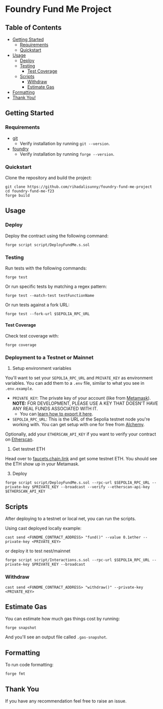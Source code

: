 # Foundry Fund Me Project

## Table of Contents

- [Getting Started](#getting-started)
  - [Requirements](#requirements)
  - [Quickstart](#quickstart)
- [Usage](#usage)
  - [Deploy](#deploy)
  - [Testing](#testing)
    - [Test Coverage](#test-coverage)
  - [Scripts](#scripts)
    - [Withdraw](#withdraw)
    - [Estimate Gas](#estimate-gas)
- [Formatting](#formatting)
- [Thank You!](#thank-you)

## Getting Started

### Requirements

- [git](https://git-scm.com/book/en/v2/Getting-Started-Installing-Git)
  - Verify installation by running `git --version`.
- [foundry](https://getfoundry.sh/)
  - Verify installation by running `forge --version`.

### Quickstart

Clone the repository and build the project:
```
git clone https://github.com/rihadalisunny/foundry-fund-me-project
cd foundry-fund-me-f23
forge build
```

## Usage

### Deploy

Deploy the contract using the following command:

```
forge script script/DeployFundMe.s.sol
```

### Testing

Run tests with the following commands:

```
forge test
```

Or run specific tests by matching a regex pattern:

```
forge test --match-test testFunctionName
```
Or run tests against a fork URL:

```
forge test --fork-url $SEPOLIA_RPC_URL
```

#### Test Coverage

Check test coverage with:

```
forge coverage
```
### Deployment to a Testnet or Mainnet

1. Setup environment variables

You'll want to set your `SEPOLIA_RPC_URL` and `PRIVATE_KEY` as environment variables. You can add them to a `.env` file, similar to what you see in `.env.example`.

- `PRIVATE_KEY`: The private key of your account (like from [Metamask](https://metamask.io/)). **NOTE:** FOR DEVELOPMENT, PLEASE USE A KEY THAT DOESN'T HAVE ANY REAL FUNDS ASSOCIATED WITH IT.
  - You can [learn how to export it here](https://metamask.zendesk.com/hc/en-us/articles/360015289632-How-to-Export-an-Account-Private-Key).
- `SEPOLIA_RPC_URL`: This is the URL of the Sepolia testnet node you're working with. You can get setup with one for free from [Alchemy](https://alchemy.com/?r=e170b3cbc251b580).

Optionally, add your `ETHERSCAN_API_KEY` if you want to verify your contract on [Etherscan](https://etherscan.io/).

1. Get testnet ETH

Head over to [faucets.chain.link](https://faucets.chain.link/) and get some testnet ETH. You should see the ETH show up in your Metamask.

3. Deploy

```
forge script script/DeployFundMe.s.sol --rpc-url $SEPOLIA_RPC_URL --private-key $PRIVATE_KEY --broadcast --verify --etherscan-api-key $ETHERSCAN_API_KEY
```

## Scripts

After deploying to a testnet or local net, you can run the scripts.

Using cast deployed locally example:

```
cast send <FUNDME_CONTRACT_ADDRESS> "fund()" --value 0.1ether --private-key <PRIVATE_KEY>
```

or deploy it to test nest/mainnet

```
forge script script/Interactions.s.sol --rpc-url $SEPOLIA_RPC_URL --private-key $PRIVATE_KEY --broadcast
```

### Withdraw

```
cast send <FUNDME_CONTRACT_ADDRESS> "withdraw()" --private-key <PRIVATE_KEY>
```
## Estimate Gas

You can estimate how much gas things cost by running:

```
forge snapshot
```

And you'll see an output file called `.gas-snapshot`.

## Formatting

To run code formatting:

```
forge fmt
```

## Thank You

If you have any recommendation feel free to raise an issue.
